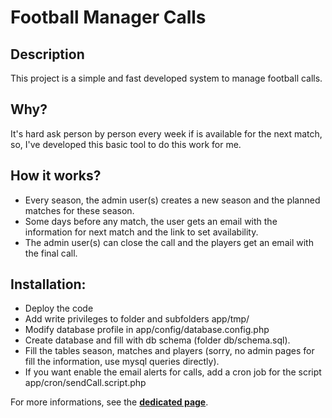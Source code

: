# Football Manager Calls 

## Description
This project is a simple and fast developed system to manage football calls.

## Why?
It's hard ask person by person every week if is available for the next match, so, I've developed this basic tool to do this work for me.

## How it works?
+ Every season, the admin user(s) creates a new season and the planned matches for these season.
+ Some days before any match, the user gets an email with the information for next match and the link to set availability.
+ The admin user(s) can close the call and the players get an email with the final call.

## Installation:
+ Deploy the code
+ Add write privileges to folder and subfolders app/tmp/
+ Modify database profile in app/config/database.config.php
+ Create database and fill with db schema (folder db/schema.sql).
+ Fill the tables season, matches and players (sorry, no admin pages for fill the information, use mysql queries directly).
+ If you want enable the email alerts for calls, add a cron job for the script app/cron/sendCall.script.php

For more informations, see the
[**dedicated page**](https://github.com/manelpm10/Football-Manager-Calls).
